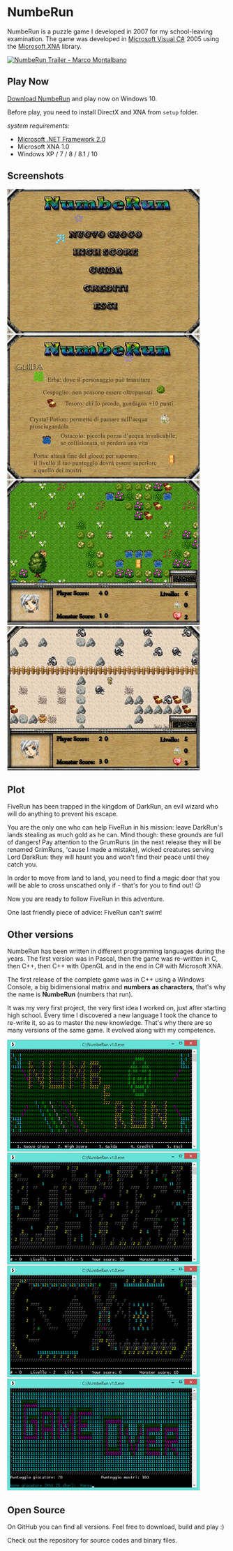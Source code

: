 NumbeRun
========

NumbeRun is a puzzle game I developed in 2007 for my school-leaving examination. The game was developed in [Microsoft Visual C#](http://www.visualstudio.com/) 2005 using the [Microsoft XNA](https://it.wikipedia.org/wiki/Microsoft_XNA) library.

[![NumbeRun Trailer - Marco Montalbano](https://video-to-markdown.netlify.com/.netlify/functions/image?url=https%3A%2F%2Fwww.youtube.com%2Fwatch%3Fv%3DoRdzL2DX0yU)](https://www.youtube.com/watch?v=oRdzL2DX0yU "NumbeRun Trailer - Marco Montalbano")


Play Now
--------

[Download NumbeRun](https://github.com/marcomontalbano/numberun/releases/latest) and play now on Windows 10.

Before play, you need to install DirectX and XNA from `setup` folder.

_system requirements:_

- [Microsoft .NET Framework 2.0](http://www.microsoft.com/it-it/download/details.aspx?id=1639)
- Microsoft XNA 1.0
- Windows XP / 7 / 8 / 8.1 / 10


Screenshots
-----------

![NumbeRun v2 - menu](docs/assets/numberun_2__menu.jpg) ![NumbeRun v2 - guide](docs/assets/numberun_2__guide.jpg) ![NumbeRun v2 - game1](docs/assets/numberun_2__game1.jpg) ![NumbeRun v2 - game2](docs/assets/numberun_2__game2.jpg)


Plot
----

FiveRun has been trapped in the kingdom of DarkRun, an evil wizard who will do anything to prevent his escape.

You are the only one who can help FiveRun in his mission: leave DarkRun's lands stealing as much gold as he can. Mind though: these grounds are full of dangers! Pay attention to the GrumRuns (in the next release they will be renamed GrimRuns, 'cause I made a mistake), wicked creatures serving Lord DarkRun: they will haunt you and won't find their peace until they catch you.

In order to move from land to land, you need to find a magic door that you will be able to cross unscathed only if - that's for you to find out! :wink:

Now you are ready to follow FiveRun in this adventure.

One last friendly piece of advice: FiveRun can't swim!


Other versions
--------------

NumbeRun has been written in different programming languages during the years. The first version was in Pascal, then the game was re-written in C, then C++, then C++ with OpenGL and in the end in C# with Microsoft XNA.

The first release of the complete game was in C++ using a Windows Console, a big bidimensional matrix and **numbers as characters**, that's why the name is **NumbeRun** (numbers that run).

It was my very first project, the very first idea I worked on, just after starting high school. Every time I discovered a new language I took the chance to re-write it, so as to master the new knowledge. That's why there are so many versions of the same game. It evolved along with my competence.

![NumbeRun v1 - menu](docs/assets/numberun_1__menu.jpg) ![NumbeRun v1 - game 1](docs/assets/numberun_1__game1.jpg) ![NumbeRun v1 - game 2](docs/assets/numberun_1__game2.jpg) ![NumbeRun v1 - game over](docs/assets/numberun_1__gameover.jpg)


Open Source
-----------

On GitHub you can find all versions. Feel free to download, build and play :)

Check out the repository for source codes and binary files.
